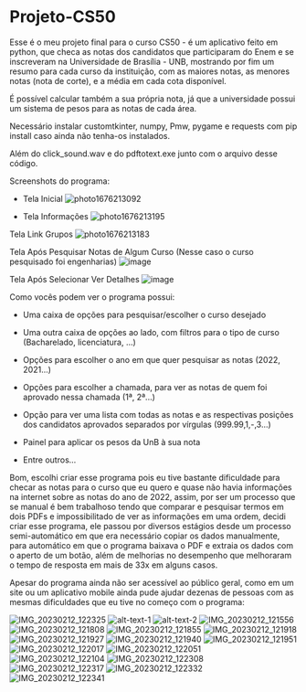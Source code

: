 # Projeto-CS50

Esse é o meu projeto final para o curso CS50 - é um aplicativo feito em python,
que checa as notas dos candidatos que participaram do Enem e se inscreveram na
Universidade de Brasília - UNB, mostrando por fim um resumo para cada
curso da instituição, com as maiores notas, as menores notas (nota de corte), e
a média em cada cota disponível.

É possível calcular também a sua própria nota, já que a universidade possui um
sistema de pesos para as notas de cada área.

Necessário instalar customtkinter, numpy, Pmw, pygame e requests com pip install
caso ainda não tenha-os instalados.

Além do click_sound.wav e do pdftotext.exe junto com o arquivo desse código.


Screenshots do programa:

* Tela Inicial
![photo1676213092](https://user-images.githubusercontent.com/46427886/218318041-9d811d31-d56b-4525-926c-71453e33f188.jpeg)

* Tela Informações
![photo1676213195](https://user-images.githubusercontent.com/46427886/218318057-89dd17f8-dc78-4802-8c39-d91ab6fc4f78.jpeg)

Tela Link Grupos
![photo1676213183](https://user-images.githubusercontent.com/46427886/218318072-a0a21a2d-f3d0-4acd-a992-9cde2a4a51c2.jpeg)

Tela Após Pesquisar Notas de Algum Curso (Nesse caso o curso pesquisado foi engenharias)
![image](https://user-images.githubusercontent.com/46427886/218318100-182c48bb-e681-4d95-82f6-b968720b1be9.png)

Tela Após Selecionar Ver Detalhes
![image](https://user-images.githubusercontent.com/46427886/218318637-38648814-28d1-4cc9-8fab-330706a8a14d.png)


Como vocês podem ver o programa possui:

* Uma caixa de opções para pesquisar/escolher o curso desejado

* Uma outra caixa de opções ao lado, com filtros para o tipo de curso (Bacharelado, licenciatura, ...)

* Opções para escolher o ano em que quer pesquisar as notas (2022, 2021...)

* Opções para escolher a chamada, para ver as notas de quem foi aprovado nessa chamada (1ª, 2ª...)

* Opção para ver uma lista com todas as notas e as respectivas posições dos candidatos aprovados separados por vírgulas (999.99,1,-,3...)

* Painel para aplicar os pesos da UnB à sua nota

* Entre outros...


Bom, escolhi criar esse programa pois eu tive bastante dificuldade para checar as notas para o curso que eu quero
e quase não havia informações na internet sobre as notas do ano de 2022, assim, por ser um processo que se manual
é bem trabalhoso tendo que comparar e pesquisar termos em dois PDFs e impossibilitado de ver as informações em uma
ordem, decidi criar esse programa, ele passou por diversos estágios desde um processo semi-automático em que era necessário
copiar os dados manualmente, para automático em que o programa baixava o PDF e extraia os dados com o aperto de um botão,
além de melhorias no desempenho que melhoraram o tempo de resposta em mais de 33x em alguns casos.

Apesar do programa ainda não ser acessível ao público geral, como em um site ou um aplicativo mobile ainda pude ajudar
dezenas de pessoas com as mesmas dificuldades que eu tive no começo com o programa:

![IMG_20230212_122325](https://user-images.githubusercontent.com/46427886/218320443-9317b3f7-7120-46b9-8a7f-ff81b2008939.png) ![alt-text-1](image1.png "title-1") ![alt-text-2](image2.png "title-2")
![IMG_20230212_121556](https://user-images.githubusercontent.com/46427886/218320446-4f295d9c-8da6-4504-a338-e3a5c2bf83c3.png)
![IMG_20230212_121808](https://user-images.githubusercontent.com/46427886/218320447-f10b8d9e-ef10-43b5-9e66-034951c427c3.png)
![IMG_20230212_121855](https://user-images.githubusercontent.com/46427886/218320448-909f174d-cc3c-4771-be9e-01924e3ea45f.png)
![IMG_20230212_121918](https://user-images.githubusercontent.com/46427886/218320449-b1d9f169-1399-4414-aa4c-2d3710cfe8ec.png)
![IMG_20230212_121927](https://user-images.githubusercontent.com/46427886/218320450-f792eab6-6143-4bf3-8194-9113c91c61dc.png)
![IMG_20230212_121940](https://user-images.githubusercontent.com/46427886/218320451-5a45e56a-ca0f-4a60-a39c-b1a16706549f.png)
![IMG_20230212_121951](https://user-images.githubusercontent.com/46427886/218320452-ea7d55aa-e8ce-4a61-a6ec-d154d675a9fd.png)
![IMG_20230212_122017](https://user-images.githubusercontent.com/46427886/218320453-a01a70cc-78bf-43a0-baf4-73c6eeedf238.png)
![IMG_20230212_122051](https://user-images.githubusercontent.com/46427886/218320454-30155e54-eebe-4e55-9512-1db89f4a2427.png)
![IMG_20230212_122104](https://user-images.githubusercontent.com/46427886/218320455-aa660ce5-27a8-4950-81fa-ba930d2c2129.png)
![IMG_20230212_122308](https://user-images.githubusercontent.com/46427886/218320456-ba28d044-e986-42bd-9acd-b70617a9129f.png)
![IMG_20230212_122317](https://user-images.githubusercontent.com/46427886/218320458-58156ba9-4fe3-4e01-bb0e-6a92dfdfd39c.png)
![IMG_20230212_122332](https://user-images.githubusercontent.com/46427886/218320459-66b58f18-c712-4a91-8297-2eb7b28aa33f.png)
![IMG_20230212_122341](https://user-images.githubusercontent.com/46427886/218320461-6dc7827f-00e0-4e07-8ea3-a64dbbcb7764.png)
